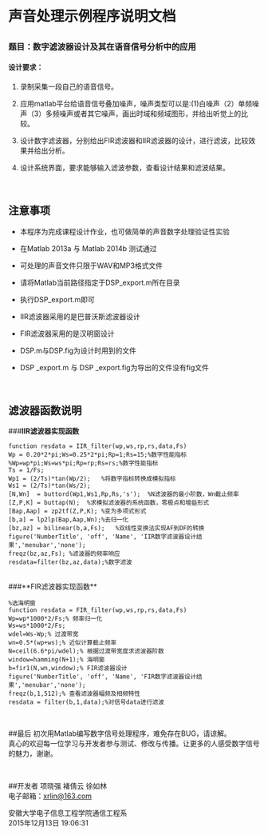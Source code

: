 # 声音处理示例程序说明文档
##
### 题目：数字滤波器设计及其在语音信号分析中的应用
#### **设计要求：**<br/>

1. 录制采集一段自己的语音信号。

2. 应用matlab平台给语音信号叠加噪声，噪声类型可以是:(1)白噪声（2）单频噪声（3）多频噪声或者其它噪声，画出时域和频域图形，并给出听觉上的比较。

3. 设计数字滤波器，分别给出FIR滤波器和IIR滤波器的设计，进行滤波，比较效果并给出分析。

4. 设计系统界面，要求能够输入滤波参数，查看设计结果和滤波结果。


<br/>

## 注意事项
- 本程序为完成课程设计作业，也可做简单的声音数字处理验证性实验

- 在Matlab 2013a 与 Matlab 2014b 测试通过

- 可处理的声音文件只限于WAV和MP3格式文件

- 请将Matlab当前路径指定于DSP_export.m所在目录

- 执行DSP_export.m即可

- IIR滤波器采用的是巴普沃斯滤波器设计

- FIR滤波器采用的是汉明窗设计

- DSP.m与DSP.fig为设计时用到的文件

- DSP _export.m 与 DSP _export.fig为导出的文件没有fig文件

<br/>

## 滤波器函数说明
###**IIR滤波器实现函数**<br/>

    function resdata = IIR_filter(wp,ws,rp,rs,data,Fs)
    Wp = 0.20*2*pi;Ws=0.25*2*pi;Rp=1;Rs=15;%数字性能指标
    %Wp=wp*pi;Ws=ws*pi;Rp=rp;Rs=rs;%数字性能指标
    Ts = 1/Fs;
    Wp1 = (2/Ts)*tan(Wp/2);   %将数字指标转换成模拟指标
    Ws1 = (2/Ts)*tan(Ws/2); 
    [N,Wn]  = buttord(Wp1,Ws1,Rp,Rs,'s');  %N滤波器的最小阶数，Wn截止频率
    [Z,P,K] = buttap(N);  %求模拟滤波器的系统函数，零极点和增益形式 
    [Bap,Aap] = zp2tf(Z,P,K); %变为多项式形式
    [b,a] = lp2lp(Bap,Aap,Wn);%去归一化
    [bz,az] = bilinear(b,a,Fs);   %双线性变换法实现AF到DF的转换
    figure('NumberTitle', 'off', 'Name', 'IIR数字滤波器设计结果','menubar','none');
    freqz(bz,az,Fs); %滤波器的频率响应
    resdata=filter(bz,az,data);%数字滤波
<br/>
###**FIR滤波器实现函数**<br/>

    %选海明窗
    function resdata = FIR_filter(wp,ws,rp,rs,data,Fs)
    Wp=wp*1000*2/Fs;% 频率归一化
    Ws=ws*1000*2/Fs;
    wdel=Ws-Wp;% 过渡带宽
    wn=0.5*(wp+ws);% 近似计算截止频率
    N=ceil(6.6*pi/wdel);% 根据过渡带宽度求滤波器阶数
    window=hamming(N+1);% 海明窗
    b=fir1(N,wn,window);% FIR滤波器设计
    figure('NumberTitle', 'off', 'Name', 'FIR数字滤波器设计结果','menubar','none');
    freqz(b,1,512);% 查看滤波器幅频及相频特性
    resdata = filter(b,1,data);%对信号data进行滤波


<br/>

##最后
初次用Matlab编写数字信号处理程序，难免存在BUG，请谅解。<br/>
真心的欢迎每一位学习与开发者参与测试、修改与传播。让更多的人感受数字信号的魅力，谢谢。

<br/>

##开发者
项晓强
褚倩云
徐如林<br/>
电子邮箱：xrlin@163.com

安徽大学电子信息工程学院通信工程系<br/>
2015年12月13日 19:06:31 